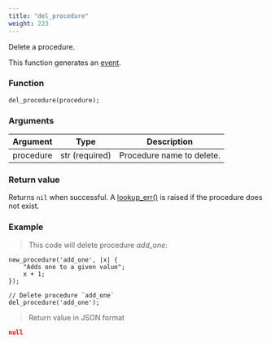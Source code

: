 ```yaml
---
title: "del_procedure"
weight: 223
---
```


Delete a procedure.

This function generates an [event](../../overview/events).

### Function

`del_procedure(procedure);`

### Arguments

Argument | Type | Description
-------- | ---- | -----------
procedure | str (required) | Procedure name to delete.

### Return value

Returns `nil` when successful. A [lookup_err()](../../errors/lookup_err) is raised if the procedure does not exist.

### Example

> This code will delete procedure *add_one*:

```thingsdb,json_response
new_procedure('add_one', |x| {
    "Adds one to a given value";
    x + 1;
});

// Delete procedure `add_one`
del_procedure('add_one');
```

> Return value in JSON format

```json
null
```
